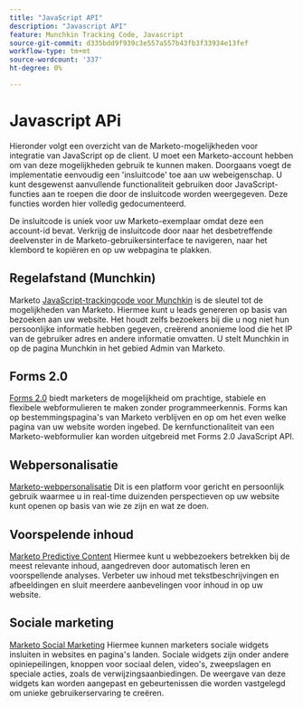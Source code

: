 ```yaml
---
title: "JavaScript API"
description: "Javascript API"
feature: Munchkin Tracking Code, Javascript
source-git-commit: d335bdd9f939c3e557a557b43fb3f33934e13fef
workflow-type: tm+mt
source-wordcount: '337'
ht-degree: 0%

---
```



# Javascript APi

Hieronder volgt een overzicht van de Marketo-mogelijkheden voor integratie van JavaScript op de client. U moet een Marketo-account hebben om van deze mogelijkheden gebruik te kunnen maken. Doorgaans voegt de implementatie eenvoudig een &#39;insluitcode&#39; toe aan uw webeigenschap. U kunt desgewenst aanvullende functionaliteit gebruiken door JavaScript-functies aan te roepen die door de insluitcode worden weergegeven. Deze functies worden hier volledig gedocumenteerd.

De insluitcode is uniek voor uw Marketo-exemplaar omdat deze een account-id bevat. Verkrijg de insluitcode door naar het desbetreffende deelvenster in de Marketo-gebruikersinterface te navigeren, naar het klembord te kopiëren en op uw webpagina te plakken.

## Regelafstand (Munchkin)

Marketo [JavaScript-trackingcode voor Munchkin](lead-tracking.md) is de sleutel tot de mogelijkheden van Marketo. Hiermee kunt u leads genereren op basis van bezoeken aan uw website. Het houdt zelfs bezoekers bij die u nog niet hun persoonlijke informatie hebben gegeven, creërend anonieme lood die het IP van de gebruiker adres en andere informatie omvatten. U stelt Munchkin in op de pagina Munchkin in het gebied Admin van Marketo.

## Forms 2.0

[Forms 2.0](forms-api-reference.md) biedt marketers de mogelijkheid om prachtige, stabiele en flexibele webformulieren te maken zonder programmeerkennis. Forms kan op bestemmingspagina&#39;s van Marketo verblijven en op om het even welke pagina van uw website worden ingebed. De kernfunctionaliteit van een Marketo-webformulier kan worden uitgebreid met Forms 2.0 JavaScript API.

## Webpersonalisatie

[Marketo-webpersonalisatie](web-personalization.md) Dit is een platform voor gericht en persoonlijk gebruik waarmee u in real-time duizenden perspectieven op uw website kunt openen op basis van wie ze zijn en wat ze doen.

## Voorspelende inhoud

[Marketo Predictive Content](predictive-content.md) Hiermee kunt u webbezoekers betrekken bij de meest relevante inhoud, aangedreven door automatisch leren en voorspellende analyses. Verbeter uw inhoud met tekstbeschrijvingen en afbeeldingen en sluit meerdere aanbevelingen voor inhoud in op uw website.

## Sociale marketing

[Marketo Social Marketing](social.md) Hiermee kunnen marketers sociale widgets insluiten in websites en pagina&#39;s landen. Sociale widgets zijn onder andere opiniepeilingen, knoppen voor sociaal delen, video&#39;s, zweepslagen en speciale acties, zoals de verwijzingsaanbiedingen. De weergave van deze widgets kan worden aangepast en gebeurtenissen die worden vastgelegd om unieke gebruikerservaring te creëren.
